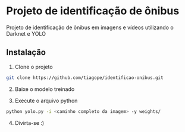 # Projeto de identificação de ônibus

Projeto de identificação de ônibus em imagens e vídeos utilizando o Darknet e YOLO

## Instalação

1. Clone o projeto

```bash
git clone https://github.com/tiagope/identificao-onibus.git
```

2. Baixe o modelo treinado

3. Execute o arquivo python
```bash
python yolo.py -i <caminho completo da imagem> -y weights/
```

4. Divirta-se :)
